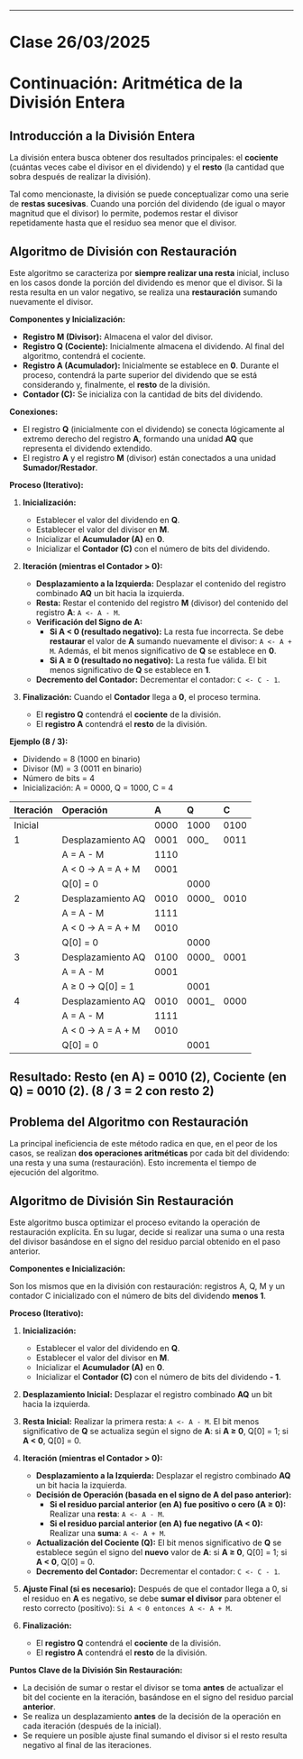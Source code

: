  --------------------
 # Clase 26/03/2025
# Continuación: Aritmética de la División Entera

## Introducción a la División Entera

La división entera busca obtener dos resultados principales: el **cociente** (cuántas veces cabe el divisor en el dividendo) y el **resto** (la cantidad que sobra después de realizar la división).

Tal como mencionaste, la división se puede conceptualizar como una serie de **restas sucesivas**. Cuando una porción del dividendo (de igual o mayor magnitud que el divisor) lo permite, podemos restar el divisor repetidamente hasta que el residuo sea menor que el divisor.

## Algoritmo de División con Restauración

Este algoritmo se caracteriza por **siempre realizar una resta** inicial, incluso en los casos donde la porción del dividendo es menor que el divisor. Si la resta resulta en un valor negativo, se realiza una **restauración** sumando nuevamente el divisor.

**Componentes y Inicialización:**

* **Registro M (Divisor):** Almacena el valor del divisor.
* **Registro Q (Cociente):** Inicialmente almacena el dividendo. Al final del algoritmo, contendrá el cociente.
* **Registro A (Acumulador):** Inicialmente se establece en **0**. Durante el proceso, contendrá la parte superior del dividendo que se está considerando y, finalmente, el **resto** de la división.
* **Contador (C):** Se inicializa con la cantidad de bits del dividendo.

**Conexiones:**

* El registro **Q** (inicialmente con el dividendo) se conecta lógicamente al extremo derecho del registro **A**, formando una unidad **AQ** que representa el dividendo extendido.
* El registro **A** y el registro **M** (divisor) están conectados a una unidad **Sumador/Restador**.

**Proceso (Iterativo):**

1.  **Inicialización:**
    * Establecer el valor del dividendo en **Q**.
    * Establecer el valor del divisor en **M**.
    * Inicializar el **Acumulador (A)** en **0**.
    * Inicializar el **Contador (C)** con el número de bits del dividendo.

2.  **Iteración (mientras el Contador > 0):**
    * **Desplazamiento a la Izquierda:** Desplazar el contenido del registro combinado **AQ** un bit hacia la izquierda.
    * **Resta:** Restar el contenido del registro **M** (divisor) del contenido del registro **A**: `A <- A - M`.
    * **Verificación del Signo de A:**
        * **Si A < 0 (resultado negativo):** La resta fue incorrecta. Se debe **restaurar** el valor de **A** sumando nuevamente el divisor: `A <- A + M`. Además, el bit menos significativo de **Q** se establece en **0**.
        * **Si A ≥ 0 (resultado no negativo):** La resta fue válida. El bit menos significativo de **Q** se establece en **1**.
    * **Decremento del Contador:** Decrementar el contador: `C <- C - 1`.

3.  **Finalización:** Cuando el **Contador** llega a **0**, el proceso termina.
    * El **registro Q** contendrá el **cociente** de la división.
    * El **registro A** contendrá el **resto** de la división.

**Ejemplo (8 / 3):**

* Dividendo = 8 (1000 en binario)
* Divisor (M) = 3 (0011 en binario)
* Número de bits = 4
* Inicialización: A = 0000, Q = 1000, C = 4

| Iteración | Operación        | A     | Q     | C    |
| :-------- | :--------------- | :---- | :---- | :--- |
| Inicial   |                  | 0000  | 1000  | 0100 |
| 1         | Desplazamiento AQ | 0001  | 000_  | 0011 |
|           | A = A - M        | 1110  |       |      |
|           | A < 0 -> A = A + M | 0001  |       |      |
|           | Q[0] = 0         |       | 0000  |      |
| 2         | Desplazamiento AQ | 0010  | 0000_ | 0010 |
|           | A = A - M        | 1111  |       |      |
|           | A < 0 -> A = A + M | 0010  |       |      |
|           | Q[0] = 0         |       | 0000  |      |
| 3         | Desplazamiento AQ | 0100  | 0000_ | 0001 |
|           | A = A - M        | 0001  |       |      |
|           | A ≥ 0 -> Q[0] = 1 |       | 0001  |      |
| 4         | Desplazamiento AQ | 0010  | 0001_ | 0000 |
|           | A = A - M        | 1111  |       |      |
|           | A < 0 -> A = A + M | 0010  |       |      |
|           | Q[0] = 0         |       | 0001  |      |

**Resultado:** Resto (en A) = 0010 (2), Cociente (en Q) = 0010 (2). (8 / 3 = 2 con resto 2)
-----------------------------------------------------
## Problema del Algoritmo con Restauración

La principal ineficiencia de este método radica en que, en el peor de los casos, se realizan **dos operaciones aritméticas** por cada bit del dividendo: una resta y una suma (restauración). Esto incrementa el tiempo de ejecución del algoritmo.

## Algoritmo de División Sin Restauración

Este algoritmo busca optimizar el proceso evitando la operación de restauración explícita. En su lugar, decide si realizar una suma o una resta del divisor basándose en el signo del residuo parcial obtenido en el paso anterior.

**Componentes e Inicialización:**

Son los mismos que en la división con restauración: registros A, Q, M y un contador C inicializado con el número de bits del dividendo **menos 1**.

**Proceso (Iterativo):**

1.  **Inicialización:**
    * Establecer el valor del dividendo en **Q**.
    * Establecer el valor del divisor en **M**.
    * Inicializar el **Acumulador (A)** en **0**.
    * Inicializar el **Contador (C)** con el número de bits del dividendo **- 1**.

2.  **Desplazamiento Inicial:** Desplazar el registro combinado **AQ** un bit hacia la izquierda.

3.  **Resta Inicial:** Realizar la primera resta: `A <- A - M`. El bit menos significativo de **Q** se actualiza según el signo de **A**: si **A ≥ 0**, Q\[0] = 1; si **A < 0**, Q\[0] = 0.

4.  **Iteración (mientras el Contador > 0):**
    * **Desplazamiento a la Izquierda:** Desplazar el registro combinado **AQ** un bit hacia la izquierda.
    * **Decisión de Operación (basada en el signo de A del paso anterior):**
        * **Si el residuo parcial anterior (en A) fue positivo o cero (A ≥ 0):** Realizar una **resta**: `A <- A - M`.
        * **Si el residuo parcial anterior (en A) fue negativo (A < 0):** Realizar una **suma**: `A <- A + M`.
    * **Actualización del Cociente (Q):** El bit menos significativo de **Q** se establece según el signo del **nuevo** valor de **A**: si **A ≥ 0**, Q\[0] = 1; si **A < 0**, Q\[0] = 0.
    * **Decremento del Contador:** Decrementar el contador: `C <- C - 1`.

5.  **Ajuste Final (si es necesario):** Después de que el contador llega a 0, si el residuo en **A** es negativo, se debe **sumar el divisor** para obtener el resto correcto (positivo): `Si A < 0 entonces A <- A + M`.

6.  **Finalización:**
    * El **registro Q** contendrá el **cociente** de la división.
    * El **registro A** contendrá el **resto** de la división.

**Puntos Clave de la División Sin Restauración:**

* La decisión de sumar o restar el divisor se toma **antes** de actualizar el bit del cociente en la iteración, basándose en el signo del residuo parcial **anterior**.
* Se realiza un desplazamiento **antes** de la decisión de la operación en cada iteración (después de la inicial).
* Se requiere un posible ajuste final sumando el divisor si el resto resulta negativo al final de las iteraciones.